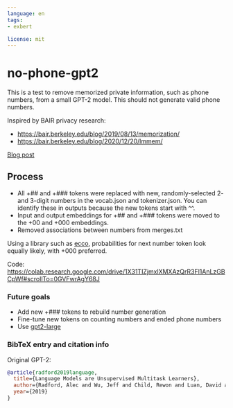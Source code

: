 ```yaml
---
language: en
tags:
- exbert

license: mit
---
```


# no-phone-gpt2

This is a test to remove memorized private information, such as phone numbers, from a small GPT-2 model. This should not generate valid phone numbers.

Inspired by BAIR privacy research:
- https://bair.berkeley.edu/blog/2019/08/13/memorization/
- https://bair.berkeley.edu/blog/2020/12/20/lmmem/

[Blog post](https://mapmeld.medium.com/scrambling-memorized-info-in-gpt-2-60753d7652d8)

## Process

- All +## and +### tokens were replaced with new, randomly-selected 2- and 3-digit numbers in the vocab.json and tokenizer.json. You can identify these in outputs because the new tokens start with ^^.
- Input and output embeddings for +## and +### tokens were moved to the +00 and +000 embeddings.
- Removed associations between numbers from merges.txt

Using a library such as [ecco](https://github.com/jalammar/ecco), probabilities for next number token look equally likely, with +000 preferred.

Code: https://colab.research.google.com/drive/1X31TIZjmxlXMXAzQrR3Fl1AnLzGBCpWf#scrollTo=0GVFwrAgY68J

### Future goals

- Add new +### tokens to rebuild number generation
- Fine-tune new tokens on counting numbers and ended phone numbers
- Use [gpt2-large](https://huggingface.co/gpt2-large)

### BibTeX entry and citation info

Original GPT-2:

```bibtex
@article{radford2019language,
  title={Language Models are Unsupervised Multitask Learners},
  author={Radford, Alec and Wu, Jeff and Child, Rewon and Luan, David and Amodei, Dario and Sutskever, Ilya},
  year={2019}
}
```
